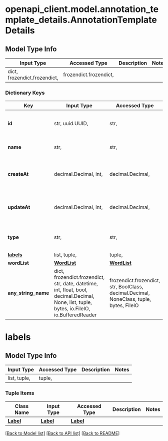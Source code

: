 # openapi_client.model.annotation_template_details.AnnotationTemplateDetails

## Model Type Info
Input Type | Accessed Type | Description | Notes
------------ | ------------- | ------------- | -------------
dict, frozendict.frozendict,  | frozendict.frozendict,  |  | 

### Dictionary Keys
Key | Input Type | Accessed Type | Description | Notes
------------ | ------------- | ------------- | ------------- | -------------
**id** | str, uuid.UUID,  | str,  | the id of the annotation template | [optional] value must be a uuid
**name** | str,  | str,  | name of the annotation template | [optional] 
**createAt** | decimal.Decimal, int,  | decimal.Decimal,  | Unix timestamp in ms | [optional] value must be a 64 bit integer
**updateAt** | decimal.Decimal, int,  | decimal.Decimal,  | Unix timestamp in ms | [optional] value must be a 64 bit integer
**type** | str,  | str,  | the type of the annotation template | [optional] 
**[labels](#labels)** | list, tuple,  | tuple,  |  | [optional] 
**wordList** | [**WordList**](WordList.md) | [**WordList**](WordList.md) |  | [optional] 
**any_string_name** | dict, frozendict.frozendict, str, date, datetime, int, float, bool, decimal.Decimal, None, list, tuple, bytes, io.FileIO, io.BufferedReader | frozendict.frozendict, str, BoolClass, decimal.Decimal, NoneClass, tuple, bytes, FileIO | any string name can be used but the value must be the correct type | [optional]

# labels

## Model Type Info
Input Type | Accessed Type | Description | Notes
------------ | ------------- | ------------- | -------------
list, tuple,  | tuple,  |  | 

### Tuple Items
Class Name | Input Type | Accessed Type | Description | Notes
------------- | ------------- | ------------- | ------------- | -------------
[**Label**](Label.md) | [**Label**](Label.md) | [**Label**](Label.md) |  | 

[[Back to Model list]](../../README.md#documentation-for-models) [[Back to API list]](../../README.md#documentation-for-api-endpoints) [[Back to README]](../../README.md)

